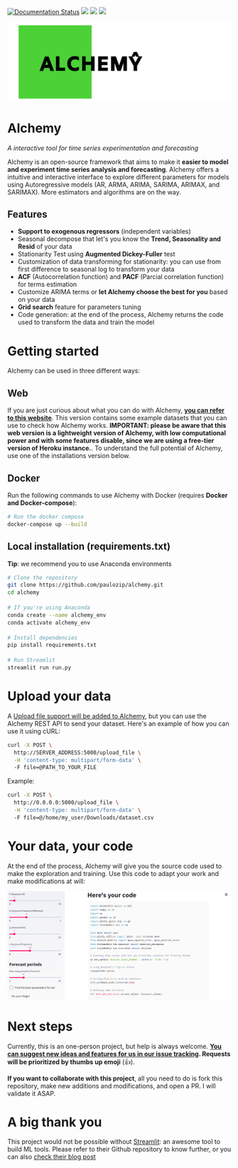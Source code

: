 [![Documentation Status](https://readthedocs.org/projects/python-alchemy/badge/?version=latest)](https://python-alchemy.readthedocs.io/en/latest/?badge=latest)
![](https://img.shields.io/github/languages/top/paulozip/alchemy)
![](https://img.shields.io/github/issues-raw/paulozip/alchemy?color=%4cd137)
![](https://img.shields.io/github/issues-closed/paulozip/alchemy?color=%238e44ad)

![](img/logo.png)
# Alchemy
*A interactive tool for time series experimentation and forecasting*

Alchemy is an open-source framework that aims to make it **easier to model and experiment time series analysis and forecasting**. Alchemy offers a intuitive and interactive interface to explore different parameters for models using Autoregressive models (AR, ARMA, ARIMA, SARIMA, ARIMAX, and SARIMAX). More estimators and algorithms are on the way.

## Features

* **Support to exogenous regressors** (independent variables)
* Seasonal decompose that let's you know the **Trend, Seasonality and Resid** of your data
* Stationarity Test using **Augmented Dickey-Fuller** test
* Customization of data transforming for stationarity: you can use from first difference to seasonal log to transform your data
* **ACF** (Autocorrelation function) and **PACF** (Parcial correlation function) for terms estimation
* Customize ARIMA terms or **let Alchemy choose the best for you** based on your data
* **Grid search** feature for parameters tuning
* Code generation: at the end of the process, Alchemy returns the code used to transform the data and train the model

# Getting started
Alchemy can be used in three different ways:

## Web
If you are just curious about what you can do with Alchemy, **[you can refer to this website](https://projectalchemy.herokuapp.com)**. This version contains some example datasets that you can use to check how Alchemy works. **IMPORTANT: please be aware that this web version is a lightweight version of Alchemy, with low computational power and with some features disable, since we are using a free-tier version of Heroku instance.**. To understand the full potential of Alchemy, use one of the installations version below.

## Docker
Run the following commands to use Alchemy with Docker (requires **Docker and Docker-compose**):

```bash
# Run the docker compose
docker-compose up --build
```

## Local installation (requirements.txt)
**Tip**: we recommend you to use Anaconda environments

```bash
# Clone the repository
git clone https://github.com/paulozip/alchemy.git
cd alchemy

# If you're using Anaconda
conda create --name alchemy_env
conda activate alchemy_env

# Install dependencies
pip install requirements.txt

# Run Streamlit
streamlit run run.py
```
# Upload your data
A [Upload file support will be added to Alchemy](https://github.com/paulozip/alchemy/issues/4), but you can use the Alchemy REST API to send your dataset. Here's an example of how you can use it using cURL:

```bash
curl -X POST \
  http://SERVER_ADDRESS:5000/upload_file \
  -H 'content-type: multipart/form-data' \       
  -F file=@PATH_TO_YOUR_FILE
```

Example:
```bash
curl -X POST \
  http://0.0.0.0:5000/upload_file \
  -H 'content-type: multipart/form-data' \       
  -F file=@/home/my_user/Downloads/dataset.csv
```

# Your data, your code
At the end of the process, Alchemy will give you the source code used to make the exploration and training. Use this code to adapt your work and make modifications at will:

![](img/alchemy_your_code.png)

# Next steps
Currently, this is an one-person project, but help is always welcome. **[You can suggest new ideas and features for us in our issue tracking](https://github.com/paulozip/alchemy/issues). Requests will be prioritized by thumbs up emoji** (👍).

**If you want to collaborate with this project**, all you need to do is fork this repository, make new additions and modifications, and open a PR. I will validate it ASAP. 

# A big thank you
This project would not be possible without [Streamlit](https://github.com/streamlit/streamlit): an awesome tool to build ML tools. Please refer to their Github repository to know further, or you can also [check their blog post](https://towardsdatascience.com/coding-ml-tools-like-you-code-ml-models-ddba3357eace)
